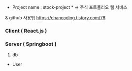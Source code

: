 * Project name : stock-project *
=> 주식 포트폴리오 웹 서비스

& github 사용법
https://chancoding.tistory.com/76

### Client ( React.js ) ###



### Server ( Springboot ) ###

1. db
- User



